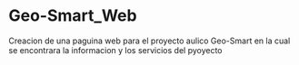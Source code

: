 # Geo-Smart_Web
Creacion de una paguina web para el proyecto aulico Geo-Smart en la cual se encontrara la informacion y los servicios del pyoyecto
